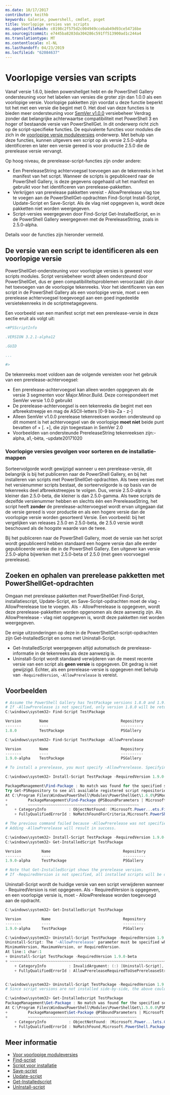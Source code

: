 ```yaml
---
ms.date: 10/17/2017
contributor: keithb
keywords: Galerie, powershell, cmdlet, psget
title: Voorlopige versies van scripts
ms.openlocfilehash: c0198c2f575d2c004949ccebab49d93ce54716be
ms.sourcegitcommit: e7445ba8203da304286c591ff513900ad1c244a4
ms.translationtype: MT
ms.contentlocale: nl-NL
ms.lasthandoff: 04/23/2019
ms.locfileid: "62084637"
---
```

# <a name="prerelease-versions-of-scripts"></a>Voorlopige versies van scripts

Vanaf versie 1.6.0, bieden powershellget hebt en de PowerShell Gallery ondersteuning voor het labelen van versies die groter zijn dan 1.0.0 als een voorlopige versie. Voorlopige pakketten zijn voordat u deze functie beperkt tot het met een versie die begint met 0. Het doel van deze functies is te bieden meer ondersteuning voor [SemVer v1.0.0](http://semver.org/spec/v1.0.0.html) versiebeheer Verdrag zonder dat belangrijke achterwaartse compatibiliteit met PowerShell 3 en hoger of bestaande versie van PowerShellGet. In dit onderwerp richt zich op de script-specifieke functies. De equivalente functies voor modules die zich in de [voorlopige versie moduleversies](module-prerelease-support.md) onderwerp. Met behulp van deze functies, kunnen uitgevers een script op als versie 2.5.0-alpha identificeren en later een versie gereed is voor productie 2.5.0 die de prerelease versie vervangt.

Op hoog niveau, de prerelease-script-functies zijn onder andere:

- Een PrereleaseString achtervoegsel toevoegen aan de tekenreeks in het manifest van het script. Wanneer de scripts is gepubliceerd naar de PowerShell Gallery, is deze gegevens opgehaald uit het manifest en gebruikt voor het identificeren van prerelease-pakketten.
- Verkrijgen van prerelease pakketten vereist - AllowPrerelease vlag toe te voegen aan de PowerShellGet-opdrachten Find-Script Install-Script, Update-Script en Save-Script. Als de vlag niet opgegeven is, wordt deze pakketten niet worden weergegeven.
- Script-versies weergegeven door Find-Script Get-InstalledScript, en in de PowerShell Gallery weergegeven met de PrereleaseString, zoals in 2.5.0-alpha.

Details voor de functies zijn hieronder vermeld.

## <a name="identifying-a-script-version-as-a-prerelease"></a>De versie van een script te identificeren als een voorlopige versie

PowerShellGet-ondersteuning voor voorlopige versies is geweest voor scripts modules. Script versiebeheer wordt alleen ondersteund door PowerShellGet, dus er geen compatibiliteitsproblemen veroorzaakt zijn door het toevoegen van de voorlopige tekenreeks. Voor het identificeren van een script in de PowerShell Gallery als een voorlopige versie, moet u een prerelease achtervoegsel toegevoegd aan een goed ingedeelde versietekenreeks in de scriptmetagegevens.

Een voorbeeld van een manifest script met een prerelease-versie in deze sectie eruit als volgt uit:

```powershell
<#PSScriptInfo

.VERSION 3.2.1-alpha12

.GUID

...

#>
```

De tekenreeks moet voldoen aan de volgende vereisten voor het gebruik van een prerelease-achtervoegsel:

- Een prerelease-achtervoegsel kan alleen worden opgegeven als de versie 3 segmenten voor Major.Minor.Build.
  Deze correspondeert met SemVer versie 1.0.0 gebruikt
- De prerelease-achtervoegsel is een tekenreeks die begint met een afbreekstreepje en mag de ASCII-letters [0-9 bis-Za - z-]
- Alleen SemVer v1.0.0 prerelease tekenreeksen worden ondersteund op dit moment is het achtervoegsel van de voorlopige **moet niet** beide punt bevatten of + [. +], die zijn toegestaan in SemVer 2.0
- Voorbeelden van ondersteunde PrereleaseString tekenreeksen zijn:-alpha, a1,-bèta, -update20171020

### <a name="prerelease-versioning-impact-on-sort-order-and-installation-folders"></a>Voorlopige versies gevolgen voor sorteren en de installatie-mappen

Sorteervolgorde wordt gewijzigd wanneer u een prerelease-versie, dit belangrijk is bij het publiceren naar de PowerShell Gallery, en bij het installeren van scripts met PowerShellGet-opdrachten. Als twee versies met het versienummer scripts bestaat, de sorteervolgorde is op basis van de tekenreeks deel afbreekstreepjes te volgen. Dus, versie 2.5.0-alpha is kleiner dan 2.5.0-beta, die kleiner is dan 2.5.0-gamma. Als twee scripts de dezelfde versienummer hebben en slechts één een PrereleaseString, het script heeft **zonder** de prerelease-achtervoegsel wordt ervan uitgegaan dat de versie gereed is voor productie en als een hogere versie dan de voorlopige versie worden gesorteerd Versie. Een voorbeeld: bij het vergelijken van releases 2.5.0 en 2.5.0-beta, de 2.5.0 versie wordt beschouwd als de hoogste waarde van de twee.

Bij het publiceren naar de PowerShell Gallery, moet de versie van het script wordt gepubliceerd hebben standaard een hogere versie dan alle eerder gepubliceerde versie die in de PowerShell Gallery. Een uitgever kan versie 2.5.0-alpha bijwerken met 2.5.0-beta of 2.5.0 (met geen voorvoegsel prerelease).

## <a name="finding-and-acquiring-prerelease-packages-using-powershellget-commands"></a>Zoeken en ophalen van prerelease pakketten met PowerShellGet-opdrachten

Omgaan met prerelease pakketten met PowerShellGet Find-Script, installatiescript, Update-Script, en Save-Script-opdrachten moet de vlag - AllowPrerelease toe te voegen. Als - AllowPrerelease is opgegeven, wordt deze prerelease-pakketten worden opgenomen als deze aanwezig zijn. Als AllowPrerelease - vlag niet opgegeven is, wordt deze pakketten niet worden weergegeven.

De enige uitzonderingen op deze in de PowerShellGet-script-opdrachten zijn Get-InstalledScript en soms met Uninstall-Script.

- Get-InstalledScript weergegeven altijd automatisch de prerelease-informatie in de tekenreeks als deze aanwezig is.
- Uninstall-Script wordt standaard verwijderen van de meest recente versie van een script als **geen versie** is opgegeven. Dit gedrag is niet gewijzigd. Echter, als een prerelease-versie is opgegeven met behulp van `-RequiredVersion`, `-AllowPrerelease` is vereist.

## <a name="examples"></a>Voorbeelden

```powershell
# Assume the PowerShell Gallery has TestPackage versions 1.8.0 and 1.9.0-alpha.
# If -AllowPrerelease is not specified, only version 1.8.0 will be returned.
C:\windows\system32> Find-Script TestPackage

Version        Name                                Repository           Description
-------        ----                                ----------           -----------
1.8.0          TestPackage                         PSGallery            Package used to validate changes to the PowerShe...

C:\windows\system32> Find-Script TestPackage -AllowPrerelease

Version        Name                                Repository           Description
-------        ----                                ----------           -----------
1.9.0-alpha    TestPackage                         PSGallery            Package used to validate changes to PowerShe...

# To install a prerelease, you must specify -AllowPrerelease. Specifying a prerelease version string is not sufficient.

C:\windows\system32> Install-Script TestPackage -RequiredVersion 1.9.0-alpha

PackageManagement\Find-Package : No match was found for the specified search criteria and script name 'TestPackage'.
Try Get-PSRepository to see all available registered script repositories.
At C:\Program Files\WindowsPowerShell\Modules\PowerShellGet\1.6.0\PSModule.psm1:1455 char:3
+         PackageManagement\Find-Package @PSBoundParameters | Microsoft ...
+         ~~~~~~~~~~~~~~~~~~~~~~~~~~~~~~~~~~~~~~~~~~~~~~~~~
    + CategoryInfo          : ObjectNotFound: (Microsoft.Power...ets.FindPackage:FindPackage)[Find-Package], Exception
    + FullyQualifiedErrorId : NoMatchFoundForCriteria,Microsoft.PowerShell.PackageManagement.Cmdlets.FindPackage

# The previous command failed because -AllowPrerelease was not specified.
# Adding -AllowPrerelease will result in success.

C:\windows\system32> Install-Script TestPackage -RequiredVersion 1.9.0-alpha -AllowPrerelease
C:\windows\system32> Get-InstalledScript TestPackage

Version         Name                                Repository           Description
-------         ----                                ----------           -----------
1.9.0-alpha     TestPackage                         PSGallery            Package used to validate changes to PowerShe...

# Note that Get-InstalledScript shows the prerelease version.
# If -RequiredVersion is not specified, all installed scripts will be displayed by Get-InstalledScript
```

Uninstall-Script wordt de huidige versie van een script verwijderen wanneer - RequiredVersion is niet opgegeven.
Als - RequiredVersion is opgegeven, en een voorlopige versie is, moet - AllowPrerelease worden toegevoegd aan de opdracht.

``` powershell
C:\windows\system32> Get-InstalledScript TestPackage

Version         Name                                Repository           Description
-------         ----                                ----------           -----------
1.9.0-alpha     TestPackage                         PSGallery            Package used to validate changes to PowerShe...

C:\windows\system32> Uninstall-Script TestPackage -RequiredVersion 1.9.0-alpha
Uninstall-Script: The '-AllowPrerelease' parameter must be specified when using the Prerelease string in
MinimumVersion, MaximumVersion, or RequiredVersion.
At line:1 char:1
+ Uninstall-Script TestPackage -RequiredVersion 1.9.0-beta
+ ~~~~~~~~~~~~~~~~~~~~~~~~~~~~~~~~~~~~~~~~~~~~~~~~~~~~~~~~~~~~~~~~~~~~~
    + CategoryInfo          : InvalidArgument: (:) [Uninstall-Script], ArgumentException
    + FullyQualifiedErrorId : AllowPrereleaseRequiredToUsePrereleaseStringInVersion,Uninstall-script


C:\windows\system32> Uninstall-Script TestPackage -RequiredVersion 1.9.0-alpha -AllowPrerelease
# Since script versions are not installed side-by-side, the above could be simply "Uninstall-Script TestPackage"

C:\windows\system32> Get-Installedscript TestPackage
PackageManagement\Get-Package : No match was found for the specified search criteria and script names 'testpackage'.
At C:\Program Files\WindowsPowerShell\Modules\PowerShellGet\1.5.0.0\PSModule.psm1:4088 char:9
+         PackageManagement\Get-Package @PSBoundParameters | Microsoft. ...
+         ~~~~~~~~~~~~~~~~~~~~~~~~~~~~~~~~~~~~~~~~~~~~~~~~
    + CategoryInfo          : ObjectNotFound: (Microsoft.Power...lets.GetPackage:GetPackage) [Get-Package], Exception
    + FullyQualifiedErrorId : NoMatchFound,Microsoft.PowerShell.PackageManagement.Cmdlets.GetPackage
```

## <a name="more-details"></a>Meer informatie

- [Voor voorlopige moduleversies](module-prerelease-support.md)
- [Find-script](/powershell/module/powershellget/find-script)
- [Script voor installatie](/powershell/module/powershellget/install-script)
- [Save-script](/powershell/module/powershellget/save-script)
- [Update-script](/powershell/module/powershellget/update-script)
- [Get-Installedscript](/powershell/module/powershellget/get-installedscript)
- [UnInstall-script](/powershell/module/powershellget/uninstall-script)
